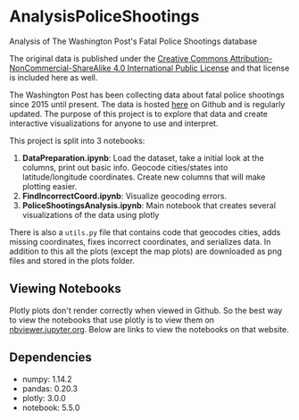 # AnalysisPoliceShootings
Analysis of The Washington Post's Fatal Police Shootings database

The original data is published under the [Creative Commons Attribution-NonCommercial-ShareAlike 4.0 International Public License](https://creativecommons.org/licenses/by-nc-sa/4.0/) and that license is included here as well.

The Washington Post has been collecting data about fatal police shootings since 2015 until present. The data is hosted [here](https://github.com/washingtonpost/data-police-shootings) on Github and is regularly updated. The purpose of this project is to explore that data and create interactive visualizations for anyone to use and interpret.

This project is split into 3 notebooks:

1. **DataPreparation.ipynb**: Load the dataset, take a initial look at the columns, print out basic info. Geocode cities/states into latitude/longitude coordinates. Create new columns that will make plotting easier.
2. **FindIncorrectCoord.ipynb**: Visualize geocoding errors.
3. **PoliceShootingsAnalysis.ipynb**: Main notebook that creates several visualizations of the data using plotly

There is also a `utils.py` file that contains code that geocodes cities, adds missing coordinates, fixes incorrect coordinates, and serializes data. In addition to this all the plots (except the map plots) are downloaded as png files and stored in the plots folder.

## Viewing Notebooks
Plotly plots don't render correctly when viewed in Github. So the best way to view the notebooks that use plotly is to view them on [nbviewer.jupyter.org](http://nbviewer.jupyter.org). Below are links to view the notebooks on that website.

## Dependencies
* numpy: 1.14.2
* pandas: 0.20.3
* plotly: 3.0.0
* notebook: 5.5.0
